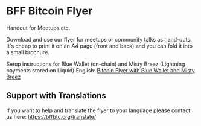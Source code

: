 # BFF Bitcoin Flyer
Handout for Meetups etc.

Download and use our flyer for meetups or community talks as hand-outs. It's cheap to print it on an A4 page (front and back) and you can fold it into a small brochure.

Setup instructions for Blue Wallet (on-chain) and Misty Breez (Lightning payments stored on Liquid)
English: <a href="https://github.com/BFF-org/bitcoin-flyer/blob/main/EN-Bitcoin-flyer-BW-Misty.pdf">
Bitcoin Flyer with Blue Wallet and Misty Breez</a>

## Support with Translations
If you want to help and translate the flyer to your language please contact us here: <a href="https://bffbtc.org/translate/">https://bffbtc.org/translate/</a>
